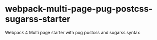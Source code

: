 # webpack-multi-page-pug-postcss-sugarss-starter
Webpack 4 Multi page starter with pug postcss and sugarss syntax
